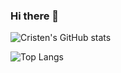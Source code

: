 ### Hi there 👋

<!--
**thecristen/thecristen** is a ✨ _special_ ✨ repository because its `README.md` (this file) appears on your GitHub profile.

Here are some ideas to get you started:

- 🔭 I’m currently working on ...
- 🌱 I’m currently learning ...
- 👯 I’m looking to collaborate on ...
- 🤔 I’m looking for help with ...
- 💬 Ask me about ...
- 📫 How to reach me: ...
- 😄 Pronouns: ...
- ⚡ Fun fact: ...
-->


![Cristen's GitHub stats](https://github-readme-stats.vercel.app/api?username=thecristen&show_icons=true&count_private=true&theme=shades-of-purple)


![Top Langs](https://github-readme-stats.vercel.app/api/top-langs/?username=thecristen&langs_count=10&count_private=true&layout=compact)
